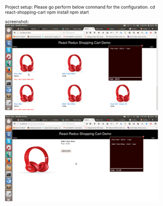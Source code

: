 Project setup:
Please go perform below command for the configuration.
cd react-shopping-cart
npm install
npm start

screenshot:
![alt text](https://github.com/vipin030/react-shopping-cart/blob/master/screenshot/home.png)


![alt text](https://github.com/vipin030/react-shopping-cart/blob/master/screenshot/product.png)
